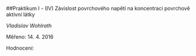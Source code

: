 ##Praktikum I - (IV) Závislost povrchového napětí na koncentraci povrchově aktivní látky

*Vladislav Wohlrath*

Měřeno: 14. 4. 2016

Hodnocení: 
